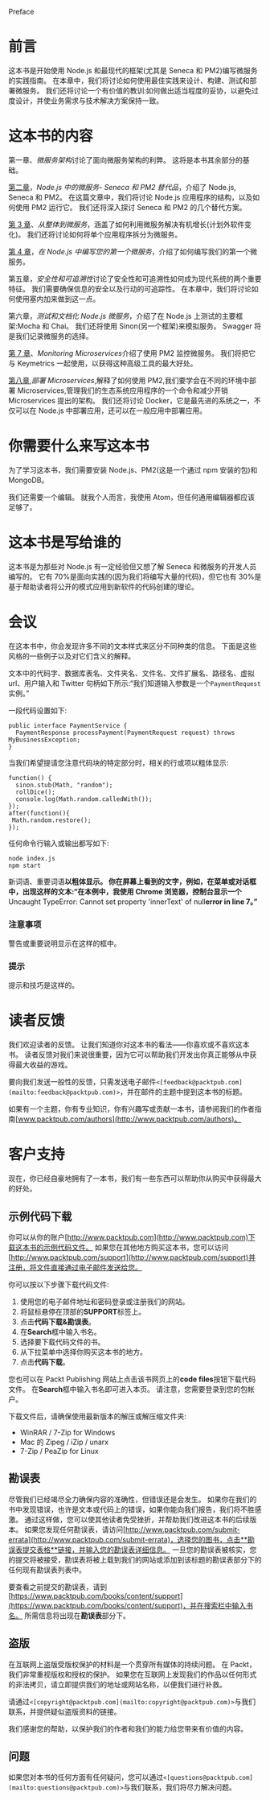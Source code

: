 Preface <link rel="stylesheet" href="epub.css" type="text/css"> 

# 前言

这本书是开始使用 Node.js 和最现代的框架(尤其是 Seneca 和 PM2)编写微服务的实践指南。 在本章中，我们将讨论如何使用最佳实践来设计、构建、测试和部署微服务。 我们还将讨论一个有价值的教训:如何做出适当程度的妥协，以避免过度设计，并使业务需求与技术解决方案保持一致。

# 这本书的内容

第一章、*微服务架构*讨论了面向微服务架构的利弊。 这将是本书其余部分的基础。

[第二章](2.html "Chapter 2. Microservices in Node.js – Seneca and PM2 Alternatives")，*Node.js 中的微服务- Seneca 和 PM2 替代品*，介绍了 Node.js, Seneca 和 PM2。 在这篇文章中，我们将讨论 Node.js 应用程序的结构，以及如何使用 PM2 运行它。 我们还将深入探讨 Seneca 和 PM2 的几个替代方案。

[第 3 章](3.html "Chapter 3. From the Monolith to Microservices")、*从整体到微服务*，涵盖了如何利用微服务解决有机增长(计划外软件变化)。 我们还将讨论如何将单个应用程序拆分为微服务。

[第 4 章](4.html "Chapter 4. Writing Your First Microservice in Node.js")，*在 Node.js 中编写您的第一个微服务*，介绍了如何编写我们的第一个微服务。

第五章，*安全性和可追溯性*讨论了安全性和可追溯性如何成为现代系统的两个重要特征。 我们需要确保信息的安全以及行动的可追踪性。 在本章中，我们将讨论如何使用塞内加来做到这一点。

第六章，*测试和文档化 Node.js 微服务*，介绍了在 Node.js 上测试的主要框架:Mocha 和 Chai。 我们还将使用 Sinon(另一个框架)来模拟服务。 Swagger 将是我们记录微服务的选择。

[第 7 章](7.html "Chapter 7. Monitoring Microservices")、*Monitoring Microservices*介绍了使用 PM2 监控微服务。 我们将把它与 Keymetrics 一起使用，以获得这种高级工具的最大好处。

[第八章](8.html "Chapter 8. Deploying Microservices"),*部署 Microservices*,解释了如何使用 PM2,我们要学会在不同的环境中部署 Microservices,管理我们的生态系统应用程序的一个命令和减少开销 Microservices 提出的架构。 我们还将讨论 Docker，它是最先进的系统之一，不仅可以在 Node.js 中部署应用，还可以在一般应用中部署应用。

# 你需要什么来写这本书

为了学习这本书，我们需要安装 Node.js、PM2(这是一个通过 npm 安装的包)和 MongoDB。

我们还需要一个编辑。 就我个人而言，我使用 Atom，但任何通用编辑器都应该足够了。

# 这本书是写给谁的

这本书是为那些对 Node.js 有一定经验但又想了解 Seneca 和微服务的开发人员编写的。 它有 70%是面向实践的(因为我们将编写大量的代码)，但它也有 30%是基于帮助读者将公开的模式应用到新软件的代码创建的理论。

# 会议

在这本书中，你会发现许多不同的文本样式来区分不同种类的信息。 下面是这些风格的一些例子以及对它们含义的解释。

文本中的代码字、数据库表名、文件夹名、文件名、文件扩展名、路径名、虚拟 url、用户输入和 Twitter 句柄如下所示:“我们知道输入参数是一个`PaymentRequest`实例。”

一段代码设置如下:

```
public interface PaymentService {
  PaymentResponse processPayment(PaymentRequest request) throws MyBusinessException;
}
```

当我们希望提请您注意代码块的特定部分时，相关的行或项以粗体显示:

```
function() {
  sinon.stub(Math, "random");
  rollDice();
  console.log(Math.random.calledWith());
});
after(function(){
 Math.random.restore();
});

```

任何命令行输入或输出都写如下:

```
node index.js
npm start

```

新词语、重要词语**以粗体显示。 你在屏幕上看到的文字，例如，在菜单或对话框中，出现这样的文本:“在本例中，我使用 Chrome 浏览器，控制台显示一个**Uncaught TypeError: Cannot set property 'innerText' of null**error in line 7。”**

### 注意事项

警告或重要说明显示在这样的框中。

### 提示

提示和技巧是这样的。

# 读者反馈

我们欢迎读者的反馈。 让我们知道你对这本书的看法——你喜欢或不喜欢这本书。 读者反馈对我们来说很重要，因为它可以帮助我们开发出你真正能够从中获得最大收益的游戏。

要向我们发送一般性的反馈，只需发送电子邮件`<[feedback@packtpub.com](mailto:feedback@packtpub.com)>`，并在邮件的主题中提到这本书的标题。

如果有一个主题，你有专业知识，你有兴趣写或贡献一本书，请参阅我们的作者指南[www.packtpub.com/authors](http://www.packtpub.com/authors)。

# 客户支持

现在，你已经自豪地拥有了一本书，我们有一些东西可以帮助你从购买中获得最大的好处。

## 示例代码下载

你可以从你的账户[http://www.packtpub.com](http://www.packtpub.com)下载这本书的示例代码文件。 如果您在其他地方购买这本书，您可以访问[http://www.packtpub.com/support](http://www.packtpub.com/support)并注册，将文件直接通过电子邮件发送给您。

你可以按以下步骤下载代码文件:

1.  使用您的电子邮件地址和密码登录或注册我们的网站。
2.  将鼠标悬停在顶部的**SUPPORT**标签上。
3.  点击**代码下载&勘误表**。
4.  在**Search**框中输入书名。
5.  选择要下载代码文件的书。
6.  从下拉菜单中选择你购买这本书的地方。
7.  点击**代码下载**。

您也可以在 Packt Publishing 网站上点击该书网页上的**code files**按钮下载代码文件。 在**Search**框中输入书名即可进入本页。 请注意，您需要登录到您的包帐户。

下载文件后，请确保使用最新版本的解压或解压缩文件夹:

*   WinRAR / 7-Zip for Windows
*   Mac 的 Zipeg / iZip / unarx
*   7-Zip / PeaZip for Linux

## 勘误表

尽管我们已经竭尽全力确保内容的准确性，但错误还是会发生。 如果你在我们的书中发现错误，也许是文本或代码上的错误，如果你能向我们报告，我们将不胜感激。 通过这样做，您可以使其他读者免受挫折，并帮助我们改进这本书的后续版本。 如果您发现任何勘误表，请访问[http://www.packtpub.com/submit-errata](http://www.packtpub.com/submit-errata)，选择您的图书，点击**勘误表提交表格**链接，并输入您的勘误表详细信息。 一旦您的勘误表被核实，您的提交将被接受，勘误表将被上载到我们的网站或添加到该标题的勘误表部分下的任何现有勘误表列表中。

要查看之前提交的勘误表，请到[https://www.packtpub.com/books/content/support](https://www.packtpub.com/books/content/support)，并在搜索栏中输入书名。 所需信息将出现在**勘误表**部分下。

## 盗版

在互联网上盗版受版权保护的材料是一个贯穿所有媒体的持续问题。 在 Packt，我们非常重视版权和授权的保护。 如果您在互联网上发现我们的作品以任何形式的非法拷贝，请立即提供我们的地址或网站名称，以便我们进行补救。

请通过`<[copyright@packtpub.com](mailto:copyright@packtpub.com)>`与我们联系，并提供疑似盗版资料的链接。

我们感谢您的帮助，以保护我们的作者和我们的能力给您带来有价值的内容。

## 问题

如果您对本书的任何方面有任何疑问，您可以通过`<[questions@packtpub.com](mailto:questions@packtpub.com)>`与我们联系，我们将尽力解决问题。